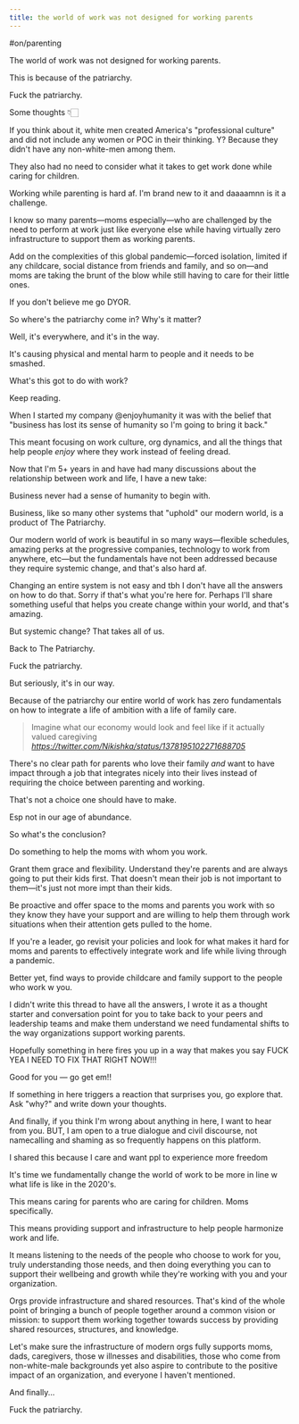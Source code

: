 ```yaml
---
title: the world of work was not designed for working parents
---
```

#on/parenting 

The world of work was not designed for working parents.

This is because of the patriarchy.

Fuck the patriarchy.

Some thoughts 👇🏻

If you think about it, white men created America's "professional culture" and did not include any women or POC in their thinking. Y? Because they didn't have any non-white-men among them.

They also had no need to consider what it takes to get work done while caring for children.

Working while parenting is hard af. I'm brand new to it and daaaamnn is it a challenge.

I know so many parents—moms especially—who are challenged by the need to perform at work just like everyone else while having virtually zero infrastructure to support them as working parents.

Add on the complexities of this global pandemic—forced isolation, limited if any childcare, social distance from friends and family, and so on—and moms are taking the brunt of the blow while still having to care for their little ones.

If you don't believe me go DYOR.

So where's the patriarchy come in? Why's it matter?

Well, it's everywhere, and it's in the way.

It's causing physical and mental harm to people and it needs to be smashed.

What's this got to do with work?

Keep reading.

When I started my company @enjoyhumanity it was with the belief that "business has lost its sense of humanity so I'm going to bring it back."

This meant focusing on work culture, org dynamics, and all the things that help people *enjoy* where they work instead of feeling dread.

Now that I'm 5+ years in and have had many discussions about the relationship between work and life, I have a new take:

Business never had a sense of humanity to begin with.

Business, like so many other systems that "uphold" our modern world, is a product of The Patriarchy.

Our modern world of work is beautiful in so many ways—flexible schedules, amazing perks at the progressive companies, technology to work from anywhere, etc—but the fundamentals have not been addressed because they require systemic change, and that's also hard af.

Changing an entire system is not easy and tbh I don't have all the answers on how to do that. Sorry if that's what you're here for. Perhaps I'll share something useful that helps you create change within your world, and that's amazing. 

But systemic change? That takes all of us.

Back to The Patriarchy.

Fuck the patriarchy.

But seriously, it's in our way.

Because of the patriarchy our entire world of work has zero fundamentals on how to integrate a life of ambition with a life of family care.

<blockquote class="quoteback" darkmode="" data-title="Nikishka%20Iyengar%20(she%2Fher)%20on%20Twitter" data-author="" cite="https://twitter.com/Nikishka/status/1378195102271688705">Imagine what our economy would look and feel like if it actually valued caregiving<footer> <cite><a href="https://twitter.com/Nikishka/status/1378195102271688705">https://twitter.com/Nikishka/status/1378195102271688705</a></cite></footer>
</blockquote>
<script note="" src="https://cdn.jsdelivr.net/gh/Blogger-Peer-Review/quotebacks@1/quoteback.js"></script>

There's no clear path for parents who love their family *and* want to have impact through a job that integrates nicely into their lives instead of requiring the choice between parenting and working.

That's not a choice one should have to make.

Esp not in our age of abundance.

So what's the conclusion?

Do something to help the moms with whom you work.

Grant them grace and flexibility. Understand they're parents and are always going to put their kids first. That doesn't mean their job is not important to them—it's just not more impt than their kids.

Be proactive and offer space to the moms and parents you work with so they know they have your support and are willing to help them through work situations when their attention gets pulled to the home.

If you're a leader, go revisit your policies and look for what makes it hard for moms and parents to effectively integrate work and life while living through a pandemic.

Better yet, find ways to provide childcare and family support to the people who work w you.

I didn't write this thread to have all the answers, I wrote it as a thought starter and conversation point for you to take back to your peers and leadership teams and make them understand we need fundamental shifts to the way organizations support working parents.

Hopefully something in here fires you up in a way that makes you say FUCK YEA I NEED TO FIX THAT RIGHT NOW!!!

Good for you — go get em!!

If something in here triggers a reaction that surprises you, go explore that. Ask "why?" and write down your thoughts.

And finally, if you think I'm wrong about anything in here, I want to hear from you. BUT, I am open to a true dialogue and civil discourse, not namecalling and shaming as so frequently happens on this platform.

I shared this because I care and want ppl to experience more freedom

It's time we fundamentally change the world of work to be more in line w what life is like in the 2020's.

This means caring for parents who are caring for children. Moms specifically.

This means providing support and infrastructure to help people harmonize work and life.

It means listening to the needs of the people who choose to work for you, truly understanding those needs, and then doing everything you can to support their wellbeing and growth while they're working with you and your organization.

Orgs provide infrastructure and shared resources. That's kind of the whole point of bringing a bunch of people together around a common vision or mission: to support them working together towards success by providing shared resources, structures, and knowledge.

Let's make sure the infrastructure of modern orgs fully supports moms, dads, caregivers, those w illnesses and disabilities, those who come from non-white-male backgrounds yet also aspire to contribute to the positive impact of an organization, and everyone I haven't mentioned.

And finally...

Fuck the patriarchy.

[1]:	https://twitter.com/miketnnnbm/status/1376958731578179586